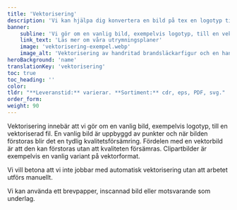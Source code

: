 ```yaml
---
title: 'Vektorisering'
description: 'Vi kan hjälpa dig konvertera en bild på tex en logotyp till en vektoriserad fil som kan förstoras utan att kvaliteten försämras.'
banner:
    subline: 'Vi gör om en vanlig bild, exempelvis logotyp, till en vektoriserad fil.'
    link_text: 'Läs mer om våra utrymningsplaner'
    image: 'vektorisering-exempel.webp'
    image_alt: 'Vektorisering av handritad brandsläckarfigur och en hand ritat text. En pixelerad logga och ett foto på en romersk soldat har också vektoriserats'
heroBackground: 'name'
translationKey: 'vektorisering'
toc: true
toc_heading: ''
color: 
tldr: "**Leveranstid:** varierar. **Sortiment:** cdr, eps, PDF, svg."
order_form: 
weight: 90
---
```


Vektorisering innebär att vi gör om en vanlig bild, exempelvis logotyp, till en vektoriserad fil. En vanlig bild är uppbyggd av punkter och när bilden förstoras blir det en tydlig kvalitetsförsämring. Fördelen med en vektorbild är att den kan förstoras utan att kvaliteten försämras. Clipartbilder är exempelvis en vanlig variant på vektorformat.

Vi vill betona att vi inte jobbar med automatisk vektorisering utan att arbetet utförs manuellt.

Vi kan använda ett brevpapper, inscannad bild eller motsvarande som underlag.







